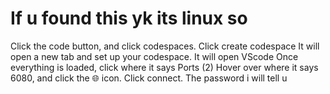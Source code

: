 # If u found this yk its linux so
Click the code button, and click codespaces.
Click create codespace
It will open a new tab and set up your codespace. It will open VScode
Once everything is loaded, click where it says Ports (2)
Hover over where it says 6080, and click the 🌐 icon.
Click connect. The password i will tell u
